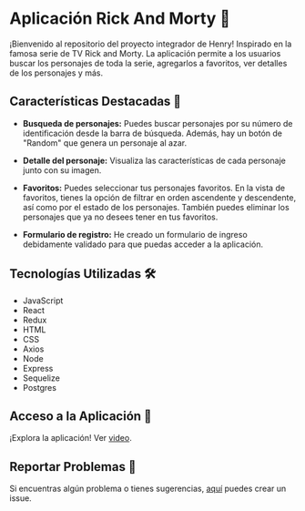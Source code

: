 # Aplicación Rick And Morty 🚀


¡Bienvenido al repositorio del proyecto integrador de Henry! Inspirado en la famosa serie de TV Rick and Morty. La aplicación permite a los usuarios buscar los personajes de toda la serie, agregarlos a favoritos, ver detalles de los personajes y más.

## Características Destacadas 🌟

- **Busqueda de personajes:** Puedes buscar personajes por su número de identificación desde la barra de búsqueda. Además, hay un botón de "Random" que genera un personaje al azar. 

- **Detalle del personaje:** Visualiza las características de cada personaje junto con su imagen.

- **Favoritos:**  Puedes seleccionar tus personajes favoritos. En la vista de favoritos, tienes la opción de filtrar en orden ascendente y descendente, así como por el estado de los personajes. También puedes eliminar los personajes que ya no desees tener en tus favoritos.

- **Formulario de registro:** He creado un formulario de ingreso debidamente validado para que puedas acceder a la aplicación.

## Tecnologías Utilizadas 🛠️

- JavaScript
- React
- Redux
- HTML
- CSS
- Axios
- Node
- Express
- Sequelize
- Postgres

## Acceso a la Aplicación 🎉

¡Explora la aplicación! Ver [video](https://youtu.be/eHMMRxW_rI4).

## Reportar Problemas 🐞

Si encuentras algún problema o tienes sugerencias, [aquí](https://github.com/FabianDom/Rick-And-Morty/issues) puedes crear un issue.
